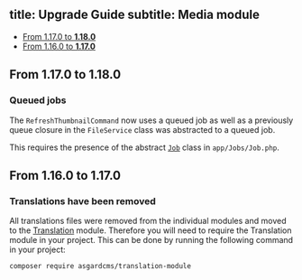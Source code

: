 title: Upgrade Guide
subtitle: Media module
-------

- [From 1.17.0 to **1.18.0**](#upgrade-1.18.0)
- [From 1.16.0 to **1.17.0**](#upgrade-1.17.0)


## <a name="upgrade-1.18.0" class="anchor" href="#upgrade-1.18.0"></a> From 1.17.0 to **1.18.0**

### Queued jobs

The `RefreshThumbnailCommand` now uses a queued job as well as a previously queue closure in the `FileService` class was abstracted to a queued job. 

This requires the presence of the abstract [`Job`](https://github.com/AsgardCms/Platform/blob/master/app/Jobs/Job.php) class in `app/Jobs/Job.php`.


## <a name="upgrade-1.17.0" class="anchor" href="#upgrade-1.17.0"></a> From 1.16.0 to **1.17.0**

### Translations have been removed

All translations files were removed from the individual modules and moved to the [Translation](https://github.com/AsgardCms/Translation) module. Therefore you will need to require the Translation module in your project. This can be done by running the following command in your project:

``` .language-bash
composer require asgardcms/translation-module
```
